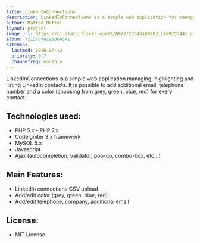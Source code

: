 ```yaml
---
title: LinkedInConnections
description: LinkedInConnections is a simple web application for managing, highlighting and listing your LinkedIn contacts.
author: Matteo Mattei
layout: project
image_url: https://c1.staticflickr.com/9/8877/27646189283_bfe9255441_o.png
album: 72157670291864541
sitemap:
  lastmod: 2016-07-12
  priority: 0.7
  changefreq: monthly
---
```


LinkedInConnections is a simple web application managing, highlighting and listing LinkedIn contacts. It is possible to add additional email, telephone number and a color (choosing from grey, green, blue, red) for every contact.

Technologies used:
------------------
 - PHP 5.x - PHP 7.x
 - Codeigniter 3.x framework
 - MySQL 5.x
 - Javascript
 - Ajax (autocompletion, validator, pop-up, combo-box, etc...)

Main Features:
--------------
 - LinkedIn connections CSV upload
 - Add/edit color (grey, green, blue, red)
 - Add/edit telephone, company, additional email

License:
--------
 - MIT License
